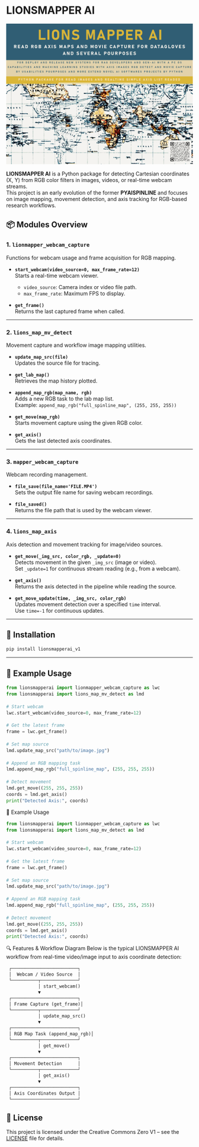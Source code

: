 # LIONSMAPPER AI

![Lions Mapper Logo](./assets/lionsmapper_lg.gif)

**LIONSMAPPER AI** is a Python package for detecting Cartesian coordinates (X, Y) from RGB color filters in images, videos, or real-time webcam streams.  
This project is an early evolution of the former **PYAISPINLINE** and focuses on image mapping, movement detection, and axis tracking for RGB-based research workflows.

## 📦 Modules Overview

### 1. `lionmapper_webcam_capture`
Functions for webcam usage and frame acquisition for RGB mapping.

- **`start_webcam(video_source=0, max_frame_rate=12)`**  
  Starts a real-time webcam viewer.  
  - `video_source`: Camera index or video file path.  
  - `max_frame_rate`: Maximum FPS to display.

- **`get_frame()`**  
  Returns the last captured frame when called.

---

### 2. `lions_map_mv_detect`
Movement capture and workflow image mapping utilities.

- **`update_map_src(file)`**  
  Updates the source file for tracing.

- **`get_lab_map()`**  
  Retrieves the map history plotted.

- **`append_map_rgb(map_name, rgb)`**  
  Adds a new RGB task to the lab map list.  
  Example: `append_map_rgb("full_spinline_map", (255, 255, 255))`

- **`get_move(map_rgb)`**  
  Starts movement capture using the given RGB color.

- **`get_axis()`**  
  Gets the last detected axis coordinates.

---

### 3. `mapper_webcam_capture`
Webcam recording management.

- **`file_save(file_name='FILE.MP4')`**  
  Sets the output file name for saving webcam recordings.

- **`file_saved()`**  
  Returns the file path that is used by the webcam viewer.

---

### 4. `lions_map_axis`
Axis detection and movement tracking for image/video sources.

- **`get_move(_img_src, color_rgb, _update=0)`**  
  Detects movement in the given `_img_src` (image or video).  
  Set `_update=1` for continuous stream reading (e.g., from a webcam).

- **`get_axis()`**  
  Returns the axis detected in the pipeline while reading the source.

- **`get_move_update(time, _img_src, color_rgb)`**  
  Updates movement detection over a specified `time` interval.  
  Use `time=-1` for continuous updates.

---

## 🚀 Installation

```bash
pip install lionsmapperai_v1
````

---

## 🔧 Example Usage

```python
from lionsmapperai import lionmapper_webcam_capture as lwc
from lionsmapperai import lions_map_mv_detect as lmd

# Start webcam
lwc.start_webcam(video_source=0, max_frame_rate=12)

# Get the latest frame
frame = lwc.get_frame()

# Set map source
lmd.update_map_src("path/to/image.jpg")

# Append an RGB mapping task
lmd.append_map_rgb("full_spinline_map", (255, 255, 255))

# Detect movement
lmd.get_move((255, 255, 255))
coords = lmd.get_axis()
print("Detected Axis:", coords)
```

🔧 Example Usage

```python
from lionsmapperai import lionmapper_webcam_capture as lwc
from lionsmapperai import lions_map_mv_detect as lmd

# Start webcam
lwc.start_webcam(video_source=0, max_frame_rate=12)

# Get the latest frame
frame = lwc.get_frame()

# Set map source
lmd.update_map_src("path/to/image.jpg")

# Append an RGB mapping task
lmd.append_map_rgb("full_spinline_map", (255, 255, 255))

# Detect movement
lmd.get_move((255, 255, 255))
coords = lmd.get_axis()
print("Detected Axis:", coords)
```

🔍 Features & Workflow Diagram
Below is the typical LIONSMAPPER AI workflow from real-time video/image input to axis coordinate detection:

     ┌─────────────────────────┐
     │  Webcam / Video Source  │
     └──────────┬──────────────┘
                │ start_webcam()
                ▼
     ┌─────────────────────────┐
     │ Frame Capture (get_frame)│
     └──────────┬──────────────┘
                │ update_map_src()
                ▼
     ┌─────────────────────────┐
     │ RGB Map Task (append_map_rgb)│
     └──────────┬──────────────┘
                │ get_move()
                ▼
     ┌─────────────────────────┐
     │ Movement Detection      │
     └──────────┬──────────────┘
                │ get_axis()
                ▼
     ┌─────────────────────────┐
     │ Axis Coordinates Output │
     └─────────────────────────┘

## 📄 License

This project is licensed under the Creative Commons Zero V1 – see the [LICENSE](LICENSE) file for details.

